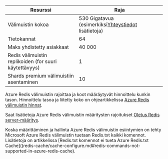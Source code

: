 | Resurssi                                    | Raja                                  |
|---------------------------------------------|----------------------------------------|
| Välimuistin kokoa                                  | 530 Gigatavua (esimerkiksi[Yhteystiedot](mailto:wapteams@microsoft.com?subject=Redis%20Cache%20quota%20increase) lisätietoja)                                  |
| Tietokannat                                   | 64                                     |
| Maks yhdistetty asiakkaat                       | 40 000                                 |
| Redis välimuistin replikoiden (for suuri käytettävyys) | 1 |
| Shards premium välimuistiin asentaminen    | 10 |

Azure Redis välimuistin rajoittaa ja koot määräytyvät hinnoittelu kunkin tason. Hinnoittelu tasoa ja liitetty koko on ohjeartikkelissa [Azure Redis välimuistin hinnat](https://azure.microsoft.com/pricing/details/cache/).

Saat lisätietoja Azure Redis välimuistin määritysten rajoitukset [Oletus Redis server-määritys](redis-cache/cache-configure.md#default-redis-server-configuration).

Koska määrittäminen ja hallinta Azure Redis välimuistin esiintymien on tehty Microsoft Azure Redis välimuistin tuetaan Redis.txt kaikki komennot. Lisätietoja on artikkelissa [Redis.txt komennot ei tueta Azure Redis.txt Cache]((redis-cache/cache-configure.md#redis-commands-not-supported-in-azure-redis-cache).